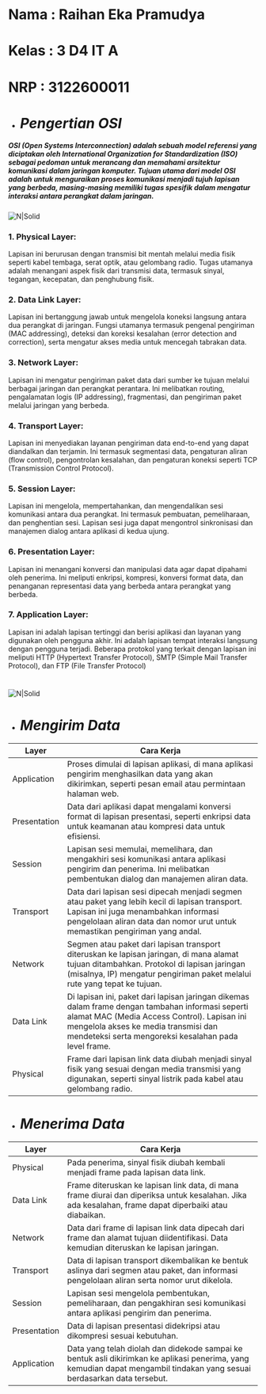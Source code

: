 # Nama : Raihan Eka Pramudya
# Kelas : 3 D4 IT A
# NRP  : 3122600011
#
- # _Pengertian OSI_
##### OSI (Open Systems Interconnection) adalah sebuah model referensi yang diciptakan oleh International Organization for Standardization (ISO) sebagai pedoman untuk merancang dan memahami arsitektur komunikasi dalam jaringan komputer. Tujuan utama dari model OSI adalah untuk menguraikan proses komunikasi menjadi tujuh lapisan yang berbeda, masing-masing memiliki tugas spesifik dalam mengatur interaksi antara perangkat dalam jaringan.

![N|Solid](https://3.bp.blogspot.com/-eAoFvRFoeKs/W4-VrhLoXBI/AAAAAAAAC_s/2Nn6JQJ2HrkqefHrAsRlLJlcxGvblknZgCLcBGAs/s1600/7-layer-osi%25281%2529.png)

### 1. Physical Layer:
Lapisan ini berurusan dengan transmisi bit mentah melalui media fisik seperti kabel tembaga, serat optik, atau gelombang radio. Tugas utamanya adalah menangani aspek fisik dari transmisi data, termasuk sinyal, tegangan, kecepatan, dan penghubung fisik.

### 2. Data Link Layer:
Lapisan ini bertanggung jawab untuk mengelola koneksi langsung antara dua perangkat di jaringan. Fungsi utamanya termasuk pengenal pengiriman (MAC addressing), deteksi dan koreksi kesalahan (error detection and correction), serta mengatur akses media untuk mencegah tabrakan data.

### 3. Network Layer:
Lapisan ini mengatur pengiriman paket data dari sumber ke tujuan melalui berbagai jaringan dan perangkat perantara. Ini melibatkan routing, pengalamatan logis (IP addressing), fragmentasi, dan pengiriman paket melalui jaringan yang berbeda.

### 4. Transport Layer:
Lapisan ini menyediakan layanan pengiriman data end-to-end yang dapat diandalkan dan terjamin. Ini termasuk segmentasi data, pengaturan aliran (flow control), pengontrolan kesalahan, dan pengaturan koneksi seperti TCP (Transmission Control Protocol).

### 5. Session Layer:
Lapisan ini mengelola, mempertahankan, dan mengendalikan sesi komunikasi antara dua perangkat. Ini termasuk pembuatan, pemeliharaan, dan penghentian sesi. Lapisan sesi juga dapat mengontrol sinkronisasi dan manajemen dialog antara aplikasi di kedua ujung.

### 6. Presentation Layer:
Lapisan ini menangani konversi dan manipulasi data agar dapat dipahami oleh penerima. Ini meliputi enkripsi, kompresi, konversi format data, dan penanganan representasi data yang berbeda antara perangkat yang berbeda.

### 7. Application Layer:
Lapisan ini adalah lapisan tertinggi dan berisi aplikasi dan layanan yang digunakan oleh pengguna akhir. Ini adalah lapisan tempat interaksi langsung dengan pengguna terjadi. Beberapa protokol yang terkait dengan lapisan ini meliputi HTTP (Hypertext Transfer Protocol), SMTP (Simple Mail Transfer Protocol), dan FTP (File Transfer Protocol)
# 
#
#
#
![N|Solid](https://www.nesabamedia.com/wp-content/uploads/2017/10/OSI-WORKS-2.png)

- # _Mengirim Data_

| Layer | Cara Kerja |
| ------ | ------ |
| Application | Proses dimulai di lapisan aplikasi, di mana aplikasi pengirim menghasilkan data yang akan dikirimkan, seperti pesan email atau permintaan halaman web. |
| Presentation | Data dari aplikasi dapat mengalami konversi format di lapisan presentasi, seperti enkripsi data untuk keamanan atau kompresi data untuk efisiensi. |
| Session | Lapisan sesi memulai, memelihara, dan mengakhiri sesi komunikasi antara aplikasi pengirim dan penerima. Ini melibatkan pembentukan dialog dan manajemen aliran data. |
| Transport | Data dari lapisan sesi dipecah menjadi segmen atau paket yang lebih kecil di lapisan transport. Lapisan ini juga menambahkan informasi pengelolaan aliran data dan nomor urut untuk memastikan pengiriman yang andal. |
| Network | Segmen atau paket dari lapisan transport diteruskan ke lapisan jaringan, di mana alamat tujuan ditambahkan. Protokol di lapisan jaringan (misalnya, IP) mengatur pengiriman paket melalui rute yang tepat ke tujuan. |
| Data Link | Di lapisan ini, paket dari lapisan jaringan dikemas dalam frame dengan tambahan informasi seperti alamat MAC (Media Access Control). Lapisan ini mengelola akses ke media transmisi dan mendeteksi serta mengoreksi kesalahan pada level frame. |
| Physical | Frame dari lapisan link data diubah menjadi sinyal fisik yang sesuai dengan media transmisi yang digunakan, seperti sinyal listrik pada kabel atau gelombang radio. |

- # _Menerima Data_

| Layer | Cara Kerja |
| ------ | ------ |
| Physical | Pada penerima, sinyal fisik diubah kembali menjadi frame pada lapisan data link. |
| Data Link | Frame diteruskan ke lapisan link data, di mana frame diurai dan diperiksa untuk kesalahan. Jika ada kesalahan, frame dapat diperbaiki atau diabaikan. |
| Network | Data dari frame di lapisan link data dipecah dari frame dan alamat tujuan diidentifikasi. Data kemudian diteruskan ke lapisan jaringan. |
| Transport | Data di lapisan transport dikembalikan ke bentuk aslinya dari segmen atau paket, dan informasi pengelolaan aliran serta nomor urut dikelola. |
| Session | Lapisan sesi mengelola pembentukan, pemeliharaan, dan pengakhiran sesi komunikasi antara aplikasi pengirim dan penerima. |
| Presentation | Data di lapisan presentasi didekripsi atau dikompresi sesuai kebutuhan.|
| Application | Data yang telah diolah dan didekode sampai ke bentuk asli dikirimkan ke aplikasi penerima, yang kemudian dapat mengambil tindakan yang sesuai berdasarkan data tersebut. |

